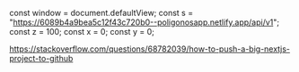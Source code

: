 
const window = document.defaultView;
const s = "https://6089b4a9bea5c12f43c720b0--poligonosapp.netlify.app/api/v1";
const z = 100;
const x = 0;
const y = 0;

https://stackoverflow.com/questions/68782039/how-to-push-a-big-nextjs-project-to-github